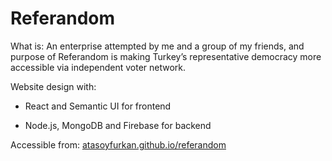 # Referandom

What is: An enterprise attempted by me and a group of my friends, and purpose of Referandom is making Turkey’s representative democracy more accessible via independent voter network.


Website design with: 

- React and Semantic UI for frontend

- Node.js, MongoDB and Firebase for backend


Accessible from: [atasoyfurkan.github.io/referandom](atasoyfurkan.github.io/referandom)
